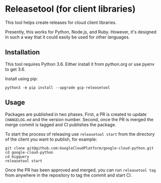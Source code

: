 # Releasetool (for client libraries)

This tool helps create releases for cloud client libraries.

Presently, this works for Python, Node.js, and Ruby.  However, it's designed
in such a way that it could easily be used for other languages.


## Installation

This tool requires Python 3.6. Either install it from python.org or use
pyenv to get 3.6.

Install using pip:

```
python3 -m pip install --upgrade gcp-releasetool
```

## Usage

Packages are published in two phases. First, a PR is created to update
`CHANGELOG.md` and the version number. Second, once the PR is merged the
merge commit is tagged and CI publishes the package.

To start the process of releasing use `releasetool start` from the directory of
the client you want to publish, for example:

```
git clone git@github.com:GoogleCloudPlatform/google-cloud-python.git
cd google-cloud-python
cd bigquery
releasetool start
```

Once the PR has been approved and merged, you can run `releasetool tag` from
anywhere in the repository to tag the commit and start CI.
